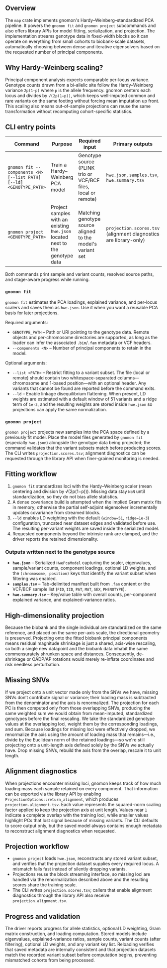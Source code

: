 ## Overview
The `map` crate implements gnomon's Hardy–Weinberg–standardized PCA pipeline.
It powers the `gnomon fit` and `gnomon project` subcommands and also offers
library APIs for model fitting, serialization, and projection. The
implementation streams genotype data in fixed-width blocks so it can operate on
everything from small cohorts to biobank-scale datasets, automatically choosing
between dense and iterative eigensolvers based on the requested number of
principal components.

## Why Hardy–Weinberg scaling?
Principal component analysis expects comparable per-locus variance. Genotype
counts drawn from a bi-allelic site follow the Hardy–Weinberg variance
`2p(1−p)` where `p` is the allele frequency. gnomon centers each locus and
divides by `√(2p(1−p))`, which keeps well-imputed common and rare variants on
the same footing without forcing mean imputation up front. This scaling also
means out-of-sample projections can reuse the same transformation without
recomputing cohort-specific statistics.

## CLI entry points
| Command | Purpose | Required input | Primary outputs |
| --- | --- | --- | --- |
| `gnomon fit --components <N> [--list PATH] [--ld] <GENOTYPE_PATH>` | Train a Hardy–Weinberg PCA model | Genotype source (PLINK trio or VCF/BCF files, local or remote) | `hwe.json`, `samples.tsv`, `hwe.summary.tsv` |
| `gnomon project <GENOTYPE_PATH>` | Project samples with an existing `hwe.json` located next to the genotype data | Matching genotype source aligned to the model's variant set | `projection.scores.tsv` (alignment diagnostics are library-only) |

Both commands print sample and variant counts, resolved source paths, and
stage-aware progress while running.

### `gnomon fit`
`gnomon fit` estimates the PCA loadings, explained variance, and per-locus
scalers and saves them as `hwe.json`. Use it when you want a reusable PCA basis
for later projections.

Required arguments:

* `GENOTYPE_PATH` – Path or URI pointing to the genotype data. Remote objects
  and per-chromosome directories are supported, as long as the loader can infer
  the associated `.bim`/`.fam` metadata or VCF headers.
* `--components <N>` – Number of principal components to retain in the model.

Optional arguments:

* `--list <PATH>` – Restrict fitting to a variant subset. The file (local or
  remote) should contain two whitespace-separated columns—chromosome and
  1-based position—with an optional header. Any variants that cannot be found
  are reported before the command exits.
* `--ld` – Enable linkage disequilibrium flattening. When present, LD weights
  are estimated with a default window of 51 variants and a ridge term of
  `1e-3`, and the resulting weights are stored inside `hwe.json` so projections
  can apply the same normalization.

### `gnomon project`
`gnomon project` projects new samples into the PCA space defined by a previously
fit model. Place the model files generated by `gnomon fit` (especially
`hwe.json`) alongside the genotype data being projected; the command validates
that the variant subsets match before producing scores. The CLI writes
`projection.scores.tsv`; alignment diagnostics can be requested through the
library API when finer-grained monitoring is needed.

## Fitting workflow
1. `gnomon fit` standardizes loci with the Hardy–Weinberg scaler (mean
   centering and division by √(2p(1−p))).  Missing data stay `NaN` until
   standardization, so they do not bias allele statistics.
2. A dense covariance build is attempted when the implied Gram matrix fits in
   memory; otherwise the partial self-adjoint eigensolver incrementally updates
   covariance from streamed blocks.
3. `--ld` enables LD weighting with the default (`window=51`, `ridge=1e-3`)
   configuration, truncated near dataset edges and validated before use.  The
   resulting per-variant weights are saved inside the serialized model.
4. Requested components beyond the intrinsic rank are clamped, and the driver
   reports the retained dimensionality.

### Outputs written next to the genotype source
* **`hwe.json`** – Serialized `HwePcaModel` capturing the scaler, eigenvalues,
  sample/variant counts, component loadings, optional LD weights, and the
  `(chromosome, position)` keys that identify the variant subset when filtering
  was enabled.
* **`samples.tsv`** – Tab-delimited manifest built from `.fam` content or the
  VCF/BCF sample list (`FID`, `IID`, `PAT`, `MAT`, `SEX`, `PHENOTYPE`).
* **`hwe.summary.tsv`** – Key/value table with overall counts, per-component
  explained variance, and explained-variance ratios.

## High-dimensionality projection
Because the biobank and the single individual are standardized on the same reference, and placed on the same per-axis scale, the directional geometry is preserved. Projecting onto the fitted biobank principal components means residual magnitude shrinkage is just a shared, axis-wise rescaling, so both a single new datapoint and the biobank data inhabit the same commensurately shrunken space and distances. Consequently, de-shrinkage or OADP/AP rotations would merely re-inflate coordinates and risk needless perturbation.

## Missing SNVs
If we project onto a unit vector made only from the SNVs we have, missing SNVs don’t contribute signal or variance; their loading mass is subtracted from the denominator and the axis is renormalized. The projection for each PC is then computed only from those overlapping SNVs, producing the same weighted sum we would obtain from mean-imputed, standardized genotypes before the final rescaling. We take the standardized genotype values at the overlapping loci, weight them by the corresponding loadings, and sum. Because loadings for missing loci were effectively dropped, we renormalize the axis using the amount of loading mass that remains—i.e., divide by the Euclidean norm of the retained loadings—so we're still projecting onto a unit-length axis defined solely by the SNVs we actually have. Drop missing SNVs, rebuild the axis from the overlap, rescale it to unit length.

## Alignment diagnostics
When projections encounter missing loci, gnomon keeps track of how much loading mass each sample retained on every component. That information can be exported via the library API by enabling `ProjectionOptions::return_alignment`, which produces `projection.alignment.tsv`. Each value represents the squared-norm scaling factor applied to keep the projection axis at unit length. Values near `1` indicate a complete overlap with the training loci, while smaller values highlight PCs that lost signal because of missing variants. The CLI defaults to score output only, but the saved model always contains enough metadata to reconstruct alignment diagnostics when requested.

## Projection workflow
* `gnomon project` loads `hwe.json`, reconstructs any stored variant subset, and
  verifies that the projection dataset supplies every required locus.  A
  mismatch fails fast instead of silently dropping variants.
* Projections reuse the block streaming interface, so missing loci are handled
  via the renormalization described above and the resulting scores share the
  training scale.
* The CLI writes `projection.scores.tsv`; callers that enable alignment
  diagnostics through the library API also receive `projection.alignment.tsv`.

## Progress and validation
The driver reports progress for allele statistics, optional LD weighting, Gram
matrix construction, and loading computation.  Stored models include
eigenvalues, explained-variance ratios, sample counts, variant counts (after
filtering), optional LD weights, and any variant key list.  Reloading verifies
that saved metadata are internally consistent and that projection datasets
match the recorded variant subset before computation begins, preventing
mismatched cohorts from being processed.
